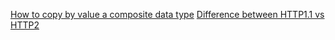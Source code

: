 [How to copy by value a composite data type](https://singhratan.medium.com/how-to-copy-by-value-a-composite-data-type-71dd960ab5fc)
[Difference between HTTP1.1 vs HTTP2](https://singhratan.medium.com/difference-between-http1-1-vs-http2-8eef97d8e7b6)

